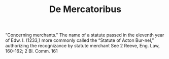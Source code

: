 ---
title: De Mercatoribus
letter: D
permalink: "/definitions/bld-de-mercatoribus.html"
body: “Concerning merchants." The name of a statute passed in the eleventh year of
  Edw. I. (1233,) more commonly called the “Statute of Acton Bur-nel,” authorizing
  the recognizance by statute merchant See 2 Reeve, Eng. Law, 160-162; 2 Bl. Comm.
  161
published_at: '2018-07-07'
source: Black's Law Dictionary 2nd Ed (1910)
layout: post
---